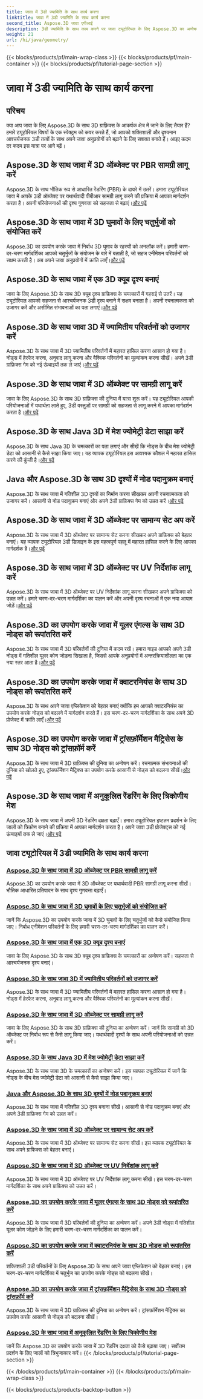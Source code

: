 ```yaml
---
title: जावा में 3डी ज्यामिति के साथ कार्य करना
linktitle: जावा में 3डी ज्यामिति के साथ कार्य करना
second_title: Aspose.3D जावा एपीआई
description: 3डी ज्यामिति के साथ काम करने पर जावा ट्यूटोरियल के लिए Aspose.3D का अन्वेषण करें। मास्टर पीबीआर सामग्री, क्वाटरनियन रोटेशन, क्यूब दृश्य, और बहुत कुछ। अपने जावा 3डी ग्राफ़िक्स को उन्नत करें।
weight: 21
url: /hi/java/geometry/
---
```


{{< blocks/products/pf/main-wrap-class >}}
{{< blocks/products/pf/main-container >}}
{{< blocks/products/pf/tutorial-page-section >}}

# जावा में 3डी ज्यामिति के साथ कार्य करना

## परिचय
क्या आप जावा के लिए Aspose.3D के साथ 3D ग्राफ़िक्स के आकर्षक क्षेत्र में जाने के लिए तैयार हैं? हमारे ट्यूटोरियल विषयों के एक स्पेक्ट्रम को कवर करते हैं, जो आपको शक्तिशाली और दृश्यमान आश्चर्यजनक 3डी तत्वों के साथ अपने जावा अनुप्रयोगों को बढ़ाने के लिए सशक्त बनाते हैं। आइए कदम दर कदम इस यात्रा पर आगे बढ़ें।

## Aspose.3D के साथ जावा में 3D ऑब्जेक्ट पर PBR सामग्री लागू करें

Aspose.3D के साथ भौतिक रूप से आधारित रेंडरिंग (PBR) के दायरे में उतरें। हमारा ट्यूटोरियल जावा में आपके 3डी ऑब्जेक्ट पर यथार्थवादी पीबीआर सामग्री लागू करने की प्रक्रिया में आपका मार्गदर्शन करता है। अपनी परियोजनाओं की दृश्य गुणवत्ता को सहजता से बढ़ाएं।[और पढ़ें](./apply-pbr-materials-to-objects/)

## Aspose.3D के साथ जावा में 3D घुमावों के लिए चतुर्भुजों को संयोजित करें

 Aspose.3D का उपयोग करके जावा में निर्बाध 3D घुमाव के रहस्यों को अनलॉक करें। हमारी चरण-दर-चरण मार्गदर्शिका आपको चतुर्भुजों के संयोजन के बारे में बताती है, जो सहज एनीमेशन परिवर्तनों को सक्षम करती है। अब अपने जावा अनुप्रयोगों में क्रांति लाएँ।[और पढ़ें](./concatenate-quaternions-for-3d-rotations/)

## Aspose.3D के साथ जावा में एक 3D क्यूब दृश्य बनाएं

 जावा के लिए Aspose.3D के साथ 3D क्यूब दृश्य ग्राफ़िक्स के चमत्कारों में गहराई से उतरें। यह ट्यूटोरियल आपको सहजता से आश्चर्यजनक 3डी दृश्य बनाने में सक्षम बनाता है। अपनी रचनात्मकता को उजागर करें और असीमित संभावनाओं का पता लगाएं।[और पढ़ें](./create-3d-cube-scene/)

## Aspose.3D के साथ जावा 3D में ज्यामितीय परिवर्तनों को उजागर करें

Aspose.3D के साथ जावा में 3D ज्यामितीय परिवर्तनों में महारत हासिल करना आसान हो गया है। नोड्स में हेरफेर करना, अनुवाद लागू करना और वैश्विक परिवर्तनों का मूल्यांकन करना सीखें। अपने 3डी ग्राफ़िक्स गेम को नई ऊंचाइयों तक ले जाएं।[और पढ़ें](./expose-geometric-transformations/)

## Aspose.3D के साथ जावा में 3D ऑब्जेक्ट पर सामग्री लागू करें

 जावा के लिए Aspose.3D के साथ 3D ग्राफ़िक्स की दुनिया में यात्रा शुरू करें। यह ट्यूटोरियल आपकी परियोजनाओं में यथार्थता लाते हुए, 3डी वस्तुओं पर सामग्री को सहजता से लागू करने में आपका मार्गदर्शन करता है।[और पढ़ें](./apply-materials-to-3d-objects/)

## Aspose.3D के साथ Java 3D में मेश ज्योमेट्री डेटा साझा करें

 Aspose.3D के साथ Java 3D के चमत्कारों का पता लगाएं और सीखें कि नोड्स के बीच मेश ज्योमेट्री डेटा को आसानी से कैसे साझा किया जाए। यह व्यापक ट्यूटोरियल इस आवश्यक कौशल में महारत हासिल करने की कुंजी है।[और पढ़ें](./share-mesh-geometry-data/)

## Java और Aspose.3D के साथ 3D दृश्यों में नोड पदानुक्रम बनाएं

 Aspose.3D के साथ जावा में गतिशील 3D दृश्यों का निर्माण करना सीखकर अपनी रचनात्मकता को उजागर करें। आसानी से नोड पदानुक्रम बनाएं और अपने 3डी ग्राफ़िक्स गेम को उन्नत करें।[और पढ़ें](./build-node-hierarchies/)

## Aspose.3D के साथ जावा में 3D ऑब्जेक्ट पर सामान्य सेट अप करें

Aspose.3D के साथ जावा में 3D ऑब्जेक्ट पर सामान्य सेट करना सीखकर अपने ग्राफ़िक्स को बेहतर बनाएं। यह व्यापक ट्यूटोरियल 3डी डिज़ाइन के इस महत्वपूर्ण पहलू में महारत हासिल करने के लिए आपका मार्गदर्शक है।[और पढ़ें](./set-up-normals-on-3d-objects/)

## Aspose.3D के साथ जावा में 3D ऑब्जेक्ट पर UV निर्देशांक लागू करें

 Aspose.3D के साथ जावा में 3D ऑब्जेक्ट पर UV निर्देशांक लागू करना सीखकर अपने ग्राफिक्स को उन्नत करें। हमारे चरण-दर-चरण मार्गदर्शिका का पालन करें और अपनी दृश्य रचनाओं में एक नया आयाम जोड़ें।[और पढ़ें](./apply-uv-coordinates-to-3d-objects/)

## Aspose.3D का उपयोग करके जावा में यूलर एंगल्स के साथ 3D नोड्स को रूपांतरित करें

 Aspose.3D के साथ जावा में 3D परिवर्तनों की दुनिया में कदम रखें। हमारा गाइड आपको अपने 3डी नोड्स में गतिशील यूलर कोण जोड़ना सिखाता है, जिससे आपके अनुप्रयोगों में अन्तरक्रियाशीलता का एक नया स्तर आता है।[और पढ़ें](./transform-3d-nodes-with-euler-angles/)

## Aspose.3D का उपयोग करके जावा में क्वाटरनियंस के साथ 3D नोड्स को रूपांतरित करें

 Aspose.3D के साथ अपने जावा एप्लिकेशन को बेहतर बनाएं क्योंकि हम आपको क्वाटरनियंस का उपयोग करके नोड्स को बदलने में मार्गदर्शन करते हैं। इस चरण-दर-चरण मार्गदर्शिका के साथ अपने 3D प्रोजेक्ट में क्रांति लाएँ।[और पढ़ें](./transform-3d-nodes-with-quaternions/)

## Aspose.3D का उपयोग करके जावा में ट्रांसफ़ॉर्मेशन मैट्रिसेस के साथ 3D नोड्स को ट्रांसफ़ॉर्म करें

Aspose.3D के साथ जावा में 3D ग्राफ़िक्स की दुनिया का अन्वेषण करें। रचनात्मक संभावनाओं की दुनिया को खोलते हुए, ट्रांसफॉर्मेशन मैट्रिक्स का उपयोग करके आसानी से नोड्स को बदलना सीखें।[और पढ़ें](./transform-3d-nodes-with-matrices/)

## Aspose.3D के साथ जावा में अनुकूलित रेंडरिंग के लिए त्रिकोणीय मेश

 Aspose.3D के साथ जावा में अपनी 3D रेंडरिंग दक्षता बढ़ाएँ। हमारा ट्यूटोरियल इष्टतम प्रदर्शन के लिए जालों को त्रिकोण बनाने की प्रक्रिया में आपका मार्गदर्शन करता है। अपने जावा 3डी प्रोजेक्ट्स को नई ऊंचाइयों तक ले जाएं।[और पढ़ें](./triangulate-meshes-for-optimized-rendering/)

## जावा ट्यूटोरियल में 3डी ज्यामिति के साथ कार्य करना
### [Aspose.3D के साथ जावा में 3D ऑब्जेक्ट पर PBR सामग्री लागू करें](./apply-pbr-materials-to-objects/)
Aspose.3D का उपयोग करके जावा में 3D ऑब्जेक्ट पर यथार्थवादी PBR सामग्री लागू करना सीखें। भौतिक आधारित प्रतिपादन के साथ दृश्य गुणवत्ता बढ़ाएँ।
### [Aspose.3D के साथ जावा में 3D घुमावों के लिए चतुर्भुजों को संयोजित करें](./concatenate-quaternions-for-3d-rotations/)
जानें कि Aspose.3D का उपयोग करके जावा में 3D घुमावों के लिए चतुर्भुजों को कैसे संयोजित किया जाए। निर्बाध एनीमेशन परिवर्तनों के लिए हमारी चरण-दर-चरण मार्गदर्शिका का पालन करें।
### [Aspose.3D के साथ जावा में एक 3D क्यूब दृश्य बनाएं](./create-3d-cube-scene/)
जावा के लिए Aspose.3D के साथ 3D क्यूब दृश्य ग्राफ़िक्स के चमत्कारों का अन्वेषण करें। सहजता से आश्चर्यजनक दृश्य बनाएं।
### [Aspose.3D के साथ जावा 3D में ज्यामितीय परिवर्तनों को उजागर करें](./expose-geometric-transformations/)
Aspose.3D के साथ जावा में 3D ज्यामितीय परिवर्तनों में महारत हासिल करना आसान हो गया है। नोड्स में हेरफेर करना, अनुवाद लागू करना और वैश्विक परिवर्तनों का मूल्यांकन करना सीखें।
### [Aspose.3D के साथ जावा में 3D ऑब्जेक्ट पर सामग्री लागू करें](./apply-materials-to-3d-objects/)
जावा के लिए Aspose.3D के साथ 3D ग्राफ़िक्स की दुनिया का अन्वेषण करें। जानें कि सामग्री को 3D ऑब्जेक्ट पर निर्बाध रूप से कैसे लागू किया जाए। यथार्थवादी दृश्यों के साथ अपनी परियोजनाओं को उन्नत करें।
### [Aspose.3D के साथ Java 3D में मेश ज्योमेट्री डेटा साझा करें](./share-mesh-geometry-data/)
Aspose.3D के साथ जावा 3D के चमत्कारों का अन्वेषण करें। इस व्यापक ट्यूटोरियल में जानें कि नोड्स के बीच मेश ज्योमेट्री डेटा को आसानी से कैसे साझा किया जाए।
### [Java और Aspose.3D के साथ 3D दृश्यों में नोड पदानुक्रम बनाएं](./build-node-hierarchies/)
Aspose.3D के साथ जावा में गतिशील 3D दृश्य बनाना सीखें। आसानी से नोड पदानुक्रम बनाएं और अपने 3डी ग्राफ़िक्स गेम को उन्नत करें।
### [Aspose.3D के साथ जावा में 3D ऑब्जेक्ट पर सामान्य सेट अप करें](./set-up-normals-on-3d-objects/)
Aspose.3D के साथ जावा में 3D ऑब्जेक्ट पर सामान्य सेट करना सीखें। इस व्यापक ट्यूटोरियल के साथ अपने ग्राफिक्स को बेहतर बनाएं।
### [Aspose.3D के साथ जावा में 3D ऑब्जेक्ट पर UV निर्देशांक लागू करें](./apply-uv-coordinates-to-3d-objects/)
Aspose.3D के साथ जावा में 3D ऑब्जेक्ट पर UV निर्देशांक लागू करना सीखें। इस चरण-दर-चरण मार्गदर्शिका के साथ अपने ग्राफ़िक्स को उन्नत करें।
### [Aspose.3D का उपयोग करके जावा में यूलर एंगल्स के साथ 3D नोड्स को रूपांतरित करें](./transform-3d-nodes-with-euler-angles/)
Aspose.3D के साथ जावा में 3D परिवर्तनों की दुनिया का अन्वेषण करें। अपने 3डी नोड्स में गतिशील यूलर कोण जोड़ने के लिए हमारी चरण-दर-चरण मार्गदर्शिका का पालन करें।
### [Aspose.3D का उपयोग करके जावा में क्वाटरनियंस के साथ 3D नोड्स को रूपांतरित करें](./transform-3d-nodes-with-quaternions/)
शक्तिशाली 3डी परिवर्तनों के लिए Aspose.3D के साथ अपने जावा एप्लिकेशन को बेहतर बनाएं। इस चरण-दर-चरण मार्गदर्शिका में चतुर्भुज का उपयोग करके नोड्स को बदलना सीखें।
### [Aspose.3D का उपयोग करके जावा में ट्रांसफ़ॉर्मेशन मैट्रिसेस के साथ 3D नोड्स को ट्रांसफ़ॉर्म करें](./transform-3d-nodes-with-matrices/)
Aspose.3D के साथ जावा में 3D ग्राफ़िक्स की दुनिया का अन्वेषण करें। ट्रांसफ़ॉर्मेशन मैट्रिक्स का उपयोग करके आसानी से नोड्स को बदलना सीखें।
### [Aspose.3D के साथ जावा में अनुकूलित रेंडरिंग के लिए त्रिकोणीय मेश](./triangulate-meshes-for-optimized-rendering/)
जानें कि Aspose.3D का उपयोग करके जावा में 3D रेंडरिंग दक्षता को कैसे बढ़ाया जाए। सर्वोत्तम प्रदर्शन के लिए जालों को त्रिभुजाकार करें।
{{< /blocks/products/pf/tutorial-page-section >}}

{{< /blocks/products/pf/main-container >}}
{{< /blocks/products/pf/main-wrap-class >}}

{{< blocks/products/products-backtop-button >}}
